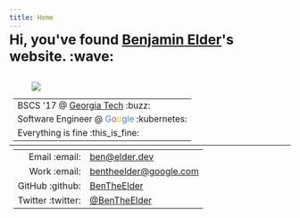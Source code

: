 ```yaml
---
title: Home
---
```

<h1 class="title centered" style="display: inline-block; font-size: 1.75em;margin-top:-.5em">Hi, you've found <a href="/about">Benjamin Elder</a>'s website. <span class="emoji" style="background-image:url(/images/emoji/emoji_u1f44b.png)" title=":wave:">:wave:</span></h1>
<figure class="full-bleed"><img style="" src="/images/IMG_20190808_184934.resized.jpg"></figure>
<div class="" style="padding: .5em; padding-top: 0">
  <table style="margin: 0 auto; font-size: 1.1em;">
    <tbody>
      <tr>
        <td>BSCS '17 @ <a href="http://www.gatech.edu/">Georgia Tech</a> <span class="emoji" style="background-image:url(/images/GT_Buzz_logo.svg)" title=":buzz:">:buzz:</span></td>
      </tr>
      <tr>
        <td>Software Engineer @ <span style="color:#4285f4">G</span><span style="color:#ea4335">o</span><span style="color:#fbbc05">o</span><span style="color:#4285f4">g</span><span style="color:#34a853">l</span><span style="color:#4285f4">e</span> <span class="emoji" style="background-image:url(/images/kubernetes_logo.svg)" title=":kubernetes:"/>:kubernetes:</span></td>
      </tr>
      <tr>
        <td>Everything is fine <span class="emoji" style="background-image:url(/images/slackmoji/this_is_fine.jpg)" title=":this_is_fine:">:this_is_fine:</span></td>
      </tr>
    </tbody>
  </table>
</div>
<hr style="margin: 0!important;"/>
<div class="full-page-width" style="padding: .5em">
  <table style="margin: 0 auto; text-align: left;">
    <tbody>
      <tr>
        <td style="text-align: right"><span class="bold">Email <span class="emoji" style="background-image:url(/images/material_icons/ic_contact_mail_black_24px.svg)" title=":email:">:email:</span></span></td>
        <td><a href="mailto:ben@elder.dev">ben@elder.dev</a></td>
      </tr>
      <tr>
        <td style="text-align: right"><span class="bold">Work <span class="emoji" style="background-image:url(/images/material_icons/ic_contact_mail_black_24px.svg)" title=":email:">:email:</span></span></td>
        <td><a href="mailto:bentheelder@google.com">bentheelder@google.com</a></td>
      </tr>
      <tr>
        <td style="text-align: right"><span class="bold">GitHub <span class="emoji" style="background-image:url(/images/GitHub-Mark-120px-plus.png)" title=":github:">:github:</span></span></td>
        <td><a href="https://www.github.com/BenTheElder">BenTheElder</a></td>
      </tr>
      <tr>
        <td style="text-align: right"><span class="bold">Twitter <span class="emoji" style="background-image:url(/images/icons8-twitter.svg)" title=":twitter:">:twitter:</span></span></td>
        <td><a href="https://twitter.com/BenTheElder">@BenTheElder</a></td>
      </tr>
    </tbody>
  </table>
</div>
